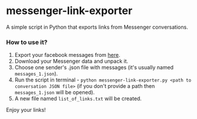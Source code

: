 # messenger-link-exporter

A simple script in Python that exports links from Messenger conversations.

### How to use it?

1. Export your facebook messages from [here](https://www.facebook.com/dyi).
2. Download your Messenger data and unpack it.
3. Choose one sender's .json file with messages (it's usually named `messages_1.json`).
4. Run the script in terminal - `python messenger-link-exporter.py <path to conversation JSON file>` (if you don't provide a path then `messages_1.json` will be opened).
5. A new file named `list_of_links.txt` will be created.

Enjoy your links!
